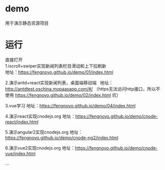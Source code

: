 # demo
用于演示静态资源项目

# 运行

直接打开  
1.iscroll+swiper实现新闻列表栏目滑动和上下拉刷新  
地址：https://fengnovo.github.io/demo/01/index.html  

2.演示antd+react实现新闻列表，桌面端移动端  
地址：http://antdtest.oschina.mopaasapp.com/#/  （https无法访问http接口，所以不使用 https://fengnovo.github.io/demo/02/index.html  坑）

3.vue学习
地址：https://fengnovo.github.io/demo/04/index.html 

4.演示react实现cnodejs.org
地址：https://fengnovo.github.io/demo/cnode-react/index.html

5.演示angular2实现cnodejs.org
地址：https://fengnovo.github.io/demo/cnode-ng2/index.html

6.演示vue2实现cnodejs.org
地址：https://fengnovo.github.io/demo/cnode-vue/index.html

 
 
...
